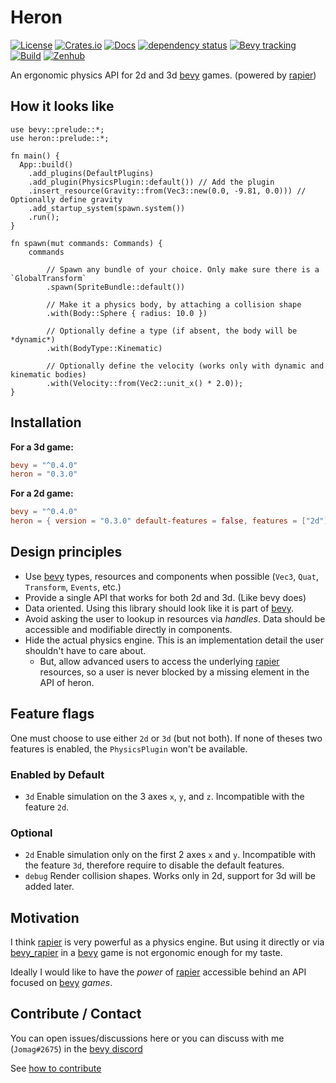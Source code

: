 # Heron

[![License](https://img.shields.io/github/license/jcornaz/heron)](https://github.com/jcornaz/heron/blob/main/LICENSE)
[![Crates.io](https://img.shields.io/crates/v/heron)](https://crates.io/crates/heron)
[![Docs](https://docs.rs/heron/badge.svg)](https://docs.rs/heron)
[![dependency status](https://deps.rs/repo/github/jcornaz/heron/status.svg)](https://deps.rs/repo/github/jcornaz/heron)
[![Bevy tracking](https://img.shields.io/badge/Bevy%20tracking-released%20version-lightblue)](https://github.com/bevyengine/bevy/blob/main/docs/plugins_guidelines.md#main-branch-tracking)
[![Build](https://img.shields.io/github/workflow/status/jcornaz/heron/Build)](https://github.com/jcornaz/heron/actions?query=workflow%3ABuild+branch%3Amain)
[![Zenhub](https://img.shields.io/badge/workspace-zenhub-%236061be)](https://app.zenhub.com/workspaces/heron-600478067304b1000e27f4c4/board)

An ergonomic physics API for 2d and 3d [bevy] games. (powered by [rapier])

## How it looks like

```rust,no_run
use bevy::prelude::*;
use heron::prelude::*;

fn main() {
  App::build()
    .add_plugins(DefaultPlugins)
    .add_plugin(PhysicsPlugin::default()) // Add the plugin
    .insert_resource(Gravity::from(Vec3::new(0.0, -9.81, 0.0))) // Optionally define gravity
    .add_startup_system(spawn.system())
    .run();
}

fn spawn(mut commands: Commands) {
    commands

        // Spawn any bundle of your choice. Only make sure there is a `GlobalTransform`
        .spawn(SpriteBundle::default())

        // Make it a physics body, by attaching a collision shape
        .with(Body::Sphere { radius: 10.0 })

        // Optionally define a type (if absent, the body will be *dynamic*)
        .with(BodyType::Kinematic)
        
        // Optionally define the velocity (works only with dynamic and kinematic bodies)
        .with(Velocity::from(Vec2::unit_x() * 2.0));
}
```

## Installation


**For a 3d game:**
```toml
bevy = "^0.4.0"
heron = "0.3.0"
```

**For a 2d game:**
```toml
bevy = "^0.4.0"
heron = { version = "0.3.0" default-features = false, features = ["2d"] }
```


## Design principles

* Use [bevy] types, resources and components when possible (`Vec3`, `Quat`, `Transform`, `Events`, etc.)
* Provide a single API that works for both 2d and 3d. (Like bevy does)
* Data oriented. Using this library should look like it is part of [bevy].
* Avoid asking the user to lookup in resources via *handles*. Data should be accessible and modifiable directly in components.
* Hide the actual physics engine. This is an implementation detail the user shouldn't have to care about.
    * But, allow advanced users to access the underlying [rapier] resources, so a user is never blocked by a missing
      element in the API of heron.


## Feature flags

One must choose to use either `2d` or `3d` (but not both). If none of theses two features is enabled, the `PhysicsPlugin` won't be available.

### Enabled by Default

* `3d` Enable simulation on the 3 axes `x`, `y`, and `z`. Incompatible with the feature `2d`.

### Optional

* `2d` Enable simulation only on the first 2 axes `x` and `y`. Incompatible with the feature `3d`, therefore require to disable the default features.
* `debug` Render collision shapes. Works only in 2d, support for 3d will be added later.


## Motivation

I think [rapier] is very powerful as a physics engine. But using it directly or via [bevy_rapier] in a [bevy] game is
not ergonomic enough for my taste.

Ideally I would like to have the *power* of [rapier] accessible behind an API focused on [bevy] *games*.


[bevy]: https://bevyengine.org

[rapier]: https://rapier.rs

[bevy_rapier]: https://github.com/dimforge/bevy_rapier


## Contribute / Contact

You can open issues/discussions here or you can discuss with me (`Jomag#2675`) in the [bevy discord](https://discord.com/invite/gMUk5Ph)

See [how to contribute](https://github.com/jcornaz/heron/blob/main/CONTRIBUTING.md)

